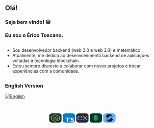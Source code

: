 ## Olá!

### Seja bem vindo! 😁

### Eu sou o Érico Toscano.

##

- Sou desenvolvedor backend (web 2.0 e web 3.0) e matemático.
- Atualmente, me dedico ao desenvolvimento backend de aplicações voltadas à tecnologia blockchain.
- Estou sempre disposto a colaborar com novos projetos e trocar experiências com a comunidade.

##

### English Version

[![English](/assets/img/us.png)](https://github.com/ericotoscano/ecdsa-node/blob/main/README-en.md)

##
  
<div style="display: inline_block" align="center"><br>
    <img align="center" alt="Erico-NodeJS" height="30" width="40" src="https://github.com/tandpfun/skill-icons/blob/main/icons/NodeJS-Dark.svg">
    <img align="center" alt="Erico-Typescript" height="30" width="40" src="https://github.com/tandpfun/skill-icons/blob/main/icons/TypeScript.svg">
    <img align="center" alt="Erico-Express" height="30" width="40" src="https://github.com/tandpfun/skill-icons/blob/main/icons/ExpressJS-Dark.svg">
    <img align="center" alt="Erico-Mongo" height="30" width="40" src="https://github.com/tandpfun/skill-icons/blob/main/icons/MongoDB.svg">
    <img align="center" alt="Erico-Solidity" height="30" width="40"src="https://github.com/tandpfun/skill-icons/blob/main/icons/Solidity.svg">
</div>
